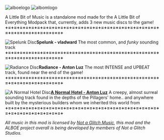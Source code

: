 ![alboelogo](https://cdn.modrinth.com/data/cached_images/f1bd9d25c12153ab658349f9fc2e3daa6c585be7.png)
![albomlogo](https://cdn.modrinth.com/data/cached_images/ddc7622f42a95887d1631ed23d7acd2f836e9f9e.png)

A Little Bit of Music is a standalone mod made for the A Little Bit of Everything Modpack that, currently, adds 3 new music discs to the game!
**+=+=+=+=+=+=+=+=+=+=+=+=+=+=+=+=+=+=+=+=+=+=+=+=+=+=+=+=+=+=+=+=+=+=+=+=+**

![Spelunk Disc](https://cdn.modrinth.com/data/cached_images/56fa79eee9cb362e7eb33d33f0f88630ae796549.png)**Spelunk - vladward**
The most common, and *funky* sounding track
**+=+=+=+=+=+=+=+=+=+=+=+=+=+=+=+=+=+=+=+=+=+=+=+=+=+=+=+=+=+=+=+=+=+=+=+=+**

![Radiance Disc](https://cdn.modrinth.com/data/cached_images/2c713202f7fc78056b366b477978f40e73df6545.png)**Radiance - Anton Luz**
The most INTENSE and UPBEAT track, found near the end of the game!
**+=+=+=+=+=+=+=+=+=+=+=+=+=+=+=+=+=+=+=+=+=+=+=+=+=+=+=+=+=+=+=+=+=+=+=+=+**

![A Normal Hotel Disc](https://cdn.modrinth.com/data/cached_images/69e98473d0ba00871e13b2f8a99babd8d58bf40c.png)[**A Normal Hotel - Anton Luz**](https://www.youtube.com/watch?v=rNu5WzhXy24)
A creepy, almost surreal sounding track found in the depths of the Pillagers' home.. and anywhere built by the mysterious builders whom we inherited this world from
**+=+=+=+=+=+=+=+=+=+=+=+=+=+=+=+=+=+=+=+=+=+=+=+=+=+=+=+=+=+=+=+=+=+=+=+=+**

_All music in this mod is licensed by [Not a Glitch Music](https://www.youtube.com/@notaglitchmusic), this mod and the ALBOE project overall is being developed by members of Not a Glitch Studios._
